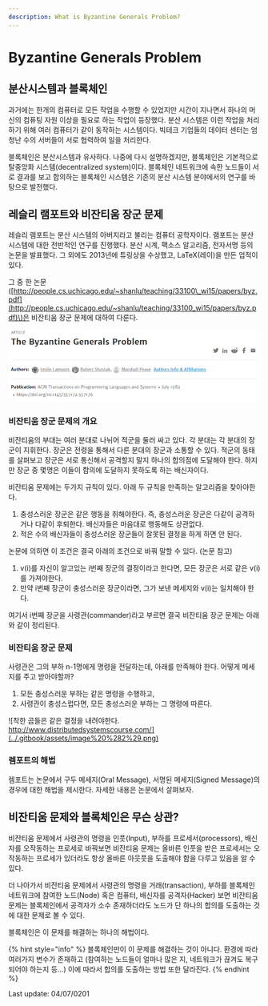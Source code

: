 ```yaml
---
description: What is Byzantine Generals Problem?
---
```


# Byzantine Generals Problem

## 분산시스템과 블록체인

과거에는 한개의 컴퓨터로 모든 작업을 수행할 수 있었지만 시간이 지나면서 하나의 머신의 컴퓨팅 자원 이상을 필요로 하는 작업이 등장했다. 분산 시스템은 이런 작업을 처리하기 위해 여러 컴퓨터가 같이 동작하는 시스템이다. 빅테크 기업들의 데이터 센터는 엄청난 수의 서버들이 서로 협력하여 일을 처리한다.

블록체인은 분산시스템과 유사하다. 나중에 다시 설명하겠지만, 블록체인은 기본적으로 탈중앙화 시스템\(decentralized system\)이다. 블록체인 네트워크에 속한 노드들이 서로 결과를 보고 합의하는 블록체인 시스템은 기존의 분산 시스템 분야에서의 연구를 바탕으로 발전했다.

## 레슬리 램포트와 비잔티움 장군 문제

레슬리 램포트는 분산 시스템의 아버지라고 불리는 컴퓨터 공학자이다. 램포트는 분산 시스템에 대한 전반적인 연구를 진행했다. 분산 시계, 팩소스 알고리즘, 전자서명 등의 논문을 발표했다. 그 외에도 2013년에 튜링상을 수상했고, LaTeX\(레이\)을 만든 업적이 있다.

그 중 한 논문\([http://people.cs.uchicago.edu/~shanlu/teaching/33100\_wi15/papers/byz.pdf](http://people.cs.uchicago.edu/~shanlu/teaching/33100_wi15/papers/byz.pdf)\)은 비잔티움 장군 문제에 대하여 다룬다.

![Byzantine Generals Problem by Lamport](../.gitbook/assets/image.png)

### 비잔티움 장군 문제의 개요

비잔티움의 부대는 여러 분대로 나뉘어 적군을 둘러 싸고 있다. 각 분대는 각 분대의 장군이 지휘한다. 장군은 전령을 통해서 다른 분대의 장군과 소통할 수 있다. 적군의 동태를 살펴보고 장군은 서로 통신해서 공격할지 말지 하나의 합의점에 도달해야 한다. 하지만 장군 중 몇명은 이들이 합의에 도달하지 못하도록 하는 배신자이다.

비잔티움 문제에는 두가지 규칙이 있다. 아래 두 규칙을 만족하는 알고리즘을 찾아야한다.

1. 충성스러운 장군은 같은 행동을 취해야한다. 즉, 충성스러운 장군은 다같이 공격하거나 다같이 후퇴한다. 배신자들은 마음대로 행동해도 상관없다.
2. 적은 수의 배신자들이 충성스러운 장군들이 잘못된 결정을 하게 하면 안 된다.

논문에 의하면 이 조건은 결국 아래의 조건으로 바꿔 말할 수 있다. \(논문 참고\)

1. v\(i\)를 자신이 알고있는 i번째 장군의 결정이라고 한다면, 모든 장군은 서로 같은 v\(i\)를 가져야한다.
2. 만약 i번째 장군이 충성스러운 장군이라면, 그가 보낸 메세지와 v\(i\)는 일치해야 한다.

여기서 i번째 장군을 사령관\(commander\)라고 부르면 결국 비잔티움 장군 문제는 아래와 같이 정리된다.

### 비잔티움 장군 문제

사령관은 그의 부하 n-1명에게 명령을 전달하는데, 아래를 만족해야 한다. 어떻게 메세지를 주고 받아야할까?

1. 모든 충성스러운 부하는 같은 명령을 수행하고,
2. 사령관이 충성스럽다면, 모든 충성스러운 부하는 그 명령에 따른다.

![&#xCC29;&#xD55C; &#xACF0;&#xB4E4;&#xC740; &#xAC19;&#xC740; &#xACB0;&#xC815;&#xC744; &#xB0B4;&#xB824;&#xC57C;&#xD55C;&#xB2E4;. http://www.distributedsystemscourse.com/](../.gitbook/assets/image%20%282%29.png)

### 렘포트의 해법

렘포트는 논문에서 구두 메세지\(Oral Message\), 서명된 메세지\(Signed Message\)의 경우에 대한 해법을 제시한다. 자세한 내용은 논문에서 살펴보자.

## 비잔티움 문제와 블록체인은 무슨 상관? 

비잔티움 문제에서 사령관의 명령을 인풋\(Input\), 부하를 프로세서\(processors\), 배신자를 오작동하는 프로세로 바꿔보면 비잔티움 문제는 올바른 인풋을 받은 프로세서는 오작동하는 프로세가 있더라도 항상 올바른 아웃풋을 도출해야 함을 다루고 있음을 알 수 있다.

더 나아가서 비잔티움 문제에서 사령관의 명령을 거래\(transaction\), 부하를 블록체인 네트워크에 참여한 노드\(Node\) 혹은 컴퓨터, 배신자를 공격자\(Hacker\) 보면 비잔티움 문제는 블록체인에서 공격자가 소수 존재하더라도 노드가 단 하나의 합의를 도출하는 것에 대한 문제로 볼 수 있다. 

블록체인은 이 문제를 해결하는 하나의 해법이다.

{% hint style="info" %}
블록체인만이 이 문제를 해결하는 것이 아니다. 환경에 따라 여러가지 변수가 존재하고 \(참여하는 노드들이 얼마나 많은 지, 네트워크가 끊겨도 복구되어야 하는지 등...\) 이에 따라서 합의를 도출하는 방법 또한 달라진다. 
{% endhint %}





Last update: 04/07/0201


